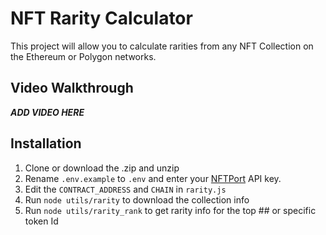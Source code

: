 # NFT Rarity Calculator

This project will allow you to calculate rarities from any NFT Collection on the Ethereum or Polygon networks.

## Video Walkthrough

***ADD VIDEO HERE***

## Installation

1. Clone or download the .zip and unzip
2. Rename `.env.example` to `.env` and enter your [NFTPort](https://nftport.xyz) API key.
3. Edit the `CONTRACT_ADDRESS` and `CHAIN` in `rarity.js`
4. Run `node utils/rarity` to download the collection info
5. Run `node utils/rarity_rank` to get rarity info for the top ## or specific token Id 
